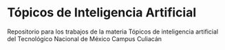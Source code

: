 # Tópicos de Inteligencia Artificial
Repositorio para los trabajos de la materia Tópicos de inteligencia artificial del Tecnológico Nacional de México Campus Culiacán
